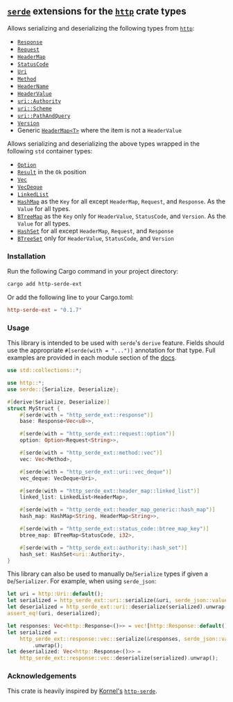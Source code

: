 ## [`serde`](https://github.com/serde-rs/serde) extensions for the [`http`](https://github.com/hyperium/http) crate types

Allows serializing and deserializing the following types from [`http`](https://github.com/hyperium/http):

- [`Response`](https://docs.rs/http-serde-ext/0.1.7/http_serde_ext/response)
- [`Request`](https://docs.rs/http-serde-ext/0.1.7/http_serde_ext/request)
- [`HeaderMap`](https://docs.rs/http-serde-ext/0.1.7/http_serde_ext/header_map)
- [`StatusCode`](https://docs.rs/http-serde-ext/0.1.7/http_serde_ext/status_code)
- [`Uri`](https://docs.rs/http-serde-ext/0.1.7/http_serde_ext/uri)
- [`Method`](https://docs.rs/http-serde-ext/0.1.7/http_serde_ext/method)
- [`HeaderName`](https://docs.rs/http-serde-ext/0.1.7/http_serde_ext/header_name)
- [`HeaderValue`](https://docs.rs/http-serde-ext/0.1.7/http_serde_ext/header_value)
- [`uri::Authority`](https://docs.rs/http-serde-ext/0.1.7/http_serde_ext/authority)
- [`uri::Scheme`](https://docs.rs/http-serde-ext/0.1.7/http_serde_ext/scheme)
- [`uri::PathAndQuery`](https://docs.rs/http-serde-ext/0.1.7/http_serde_ext/path_and_query)
- [`Version`](https://docs.rs/http-serde-ext/0.1.7/http_serde_ext/version)
- Generic [`HeaderMap<T>`](https://docs.rs/http-serde-ext/0.1.7/http_serde_ext/header_map_generic) where the item is not a `HeaderValue`

Allows serializing and deserializing the above types wrapped in the following `std` container types:

- [`Option`](https://doc.rust-lang.org/std/option/enum.Option.html)
- [`Result`](https://doc.rust-lang.org/std/result/enum.Result.html) in the `Ok` position
- [`Vec`](https://doc.rust-lang.org/std/vec/struct.Vec.html)
- [`VecDeque`](https://doc.rust-lang.org/std/collections/struct.VecDeque.html)
- [`LinkedList`](https://doc.rust-lang.org/std/collections/struct.LinkedList.html)
- [`HashMap`](std::collections::HashMap) as the `Key` for all except `HeaderMap`, `Request`, and `Response`. As the `Value` for all types.
- [`BTreeMap`](std::collections::BTreeMap) as the `Key` only for `HeaderValue`, `StatusCode`, and `Version`. As the `Value` for all types.
- [`HashSet`](std::collections::HashSet) for all except `HeaderMap`, `Request`, and `Response`
- [`BTreeSet`](std::collections::BTreeSet) only for `HeaderValue`, `StatusCode`, and `Version`

### Installation

Run the following Cargo command in your project directory:

```bash
cargo add http-serde-ext
```

Or add the following line to your Cargo.toml:

```toml
http-serde-ext = "0.1.7"
```

### Usage

This library is intended to be used with `serde`'s `derive` feature.
Fields should use the appropriate `#[serde(with = "...")]` annotation for that
type. Full examples are provided in each module section of the [docs](https://docs.rs/http-serde-ext/0.1.7/http_serde_ext).

```rust
use std::collections::*;

use http::*;
use serde::{Serialize, Deserialize};

#[derive(Serialize, Deserialize)]
struct MyStruct {
    #[serde(with = "http_serde_ext::response")]
    base: Response<Vec<u8>>,

    #[serde(with = "http_serde_ext::request::option")]
    option: Option<Request<String>>,

    #[serde(with = "http_serde_ext::method::vec")]
    vec: Vec<Method>,

    #[serde(with = "http_serde_ext::uri::vec_deque")]
    vec_deque: VecDeque<Uri>,

    #[serde(with = "http_serde_ext::header_map::linked_list")]
    linked_list: LinkedList<HeaderMap>,

    #[serde(with = "http_serde_ext::header_map_generic::hash_map")]
    hash_map: HashMap<String, HeaderMap<String>>,

    #[serde(with = "http_serde_ext::status_code::btree_map_key")]
    btree_map: BTreeMap<StatusCode, i32>,

    #[serde(with = "http_serde_ext::authority::hash_set")]
    hash_set: HashSet<uri::Authority>,
}
```

This library can also be used to manually `De`/`Serialize` types if given a
`De`/`Serializer`. For example, when using `serde_json`:

```rust
let uri = http::Uri::default();
let serialized = http_serde_ext::uri::serialize(&uri, serde_json::value::Serializer).unwrap();
let deserialized = http_serde_ext::uri::deserialize(serialized).unwrap();
assert_eq!(uri, deserialized);

let responses: Vec<http::Response<()>> = vec![http::Response::default()];
let serialized =
    http_serde_ext::response::vec::serialize(&responses, serde_json::value::Serializer)
        .unwrap();
let deserialized: Vec<http::Response<()>> =
    http_serde_ext::response::vec::deserialize(serialized).unwrap();
```

### Acknowledgements

This crate is heavily inspired by [Kornel's](https://github.com/kornelski) [`http-serde`](https://crates.io/crates/http-serde).
